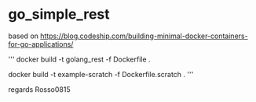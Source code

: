 # go_simple_rest

based on https://blog.codeship.com/building-minimal-docker-containers-for-go-applications/

'''
docker build -t golang_rest -f Dockerfile .

docker build -t example-scratch -f Dockerfile.scratch .
'''

regards Rosso0815